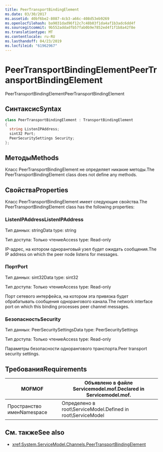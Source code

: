 ```yaml
---
title: PeerTransportBindingElement
ms.date: 03/30/2017
ms.assetid: 40bf6be2-8087-4cb3-a66c-408d53eb9269
ms.openlocfilehash: ba9031dad96f12c7c48b03f1da4af1b3adc6dd4f
ms.sourcegitcommit: 9b552addadfb57fab0b9e7852ed4f1f1b8a42f8e
ms.translationtype: MT
ms.contentlocale: ru-RU
ms.lasthandoff: 04/23/2019
ms.locfileid: "61962967"
---
```

# <a name="peertransportbindingelement"></a><span data-ttu-id="0ef50-102">PeerTransportBindingElement</span><span class="sxs-lookup"><span data-stu-id="0ef50-102">PeerTransportBindingElement</span></span>
<span data-ttu-id="0ef50-103">PeerTransportBindingElement</span><span class="sxs-lookup"><span data-stu-id="0ef50-103">PeerTransportBindingElement</span></span>  
  
## <a name="syntax"></a><span data-ttu-id="0ef50-104">Синтаксис</span><span class="sxs-lookup"><span data-stu-id="0ef50-104">Syntax</span></span>  
  
```csharp
class PeerTransportBindingElement : TransportBindingElement  
{  
  string ListenIPAddress;  
  sint32 Port;  
  PeerSecuritySettings Security;  
};  
```  
  
## <a name="methods"></a><span data-ttu-id="0ef50-105">Методы</span><span class="sxs-lookup"><span data-stu-id="0ef50-105">Methods</span></span>  
 <span data-ttu-id="0ef50-106">Класс PeerTransportBindingElement не определяет никакие методы.</span><span class="sxs-lookup"><span data-stu-id="0ef50-106">The PeerTransportBindingElement class does not define any methods.</span></span>  
  
## <a name="properties"></a><span data-ttu-id="0ef50-107">Свойства</span><span class="sxs-lookup"><span data-stu-id="0ef50-107">Properties</span></span>  
 <span data-ttu-id="0ef50-108">Класс PeerTransportBindingElement имеет следующие свойства.</span><span class="sxs-lookup"><span data-stu-id="0ef50-108">The PeerTransportBindingElement class has the following properties:</span></span>  
  
### <a name="listenipaddress"></a><span data-ttu-id="0ef50-109">ListenIPAddress</span><span class="sxs-lookup"><span data-stu-id="0ef50-109">ListenIPAddress</span></span>  
 <span data-ttu-id="0ef50-110">Тип данных: string</span><span class="sxs-lookup"><span data-stu-id="0ef50-110">Data type: string</span></span>  
  
 <span data-ttu-id="0ef50-111">Тип доступа: Только чтение</span><span class="sxs-lookup"><span data-stu-id="0ef50-111">Access type: Read-only</span></span>  
  
 <span data-ttu-id="0ef50-112">IP-адрес, на котором одноранговый узел будет ожидать сообщения.</span><span class="sxs-lookup"><span data-stu-id="0ef50-112">The IP address on which the peer node listens for messages.</span></span>  
  
### <a name="port"></a><span data-ttu-id="0ef50-113">Порт</span><span class="sxs-lookup"><span data-stu-id="0ef50-113">Port</span></span>  
 <span data-ttu-id="0ef50-114">Тип данных: sint32</span><span class="sxs-lookup"><span data-stu-id="0ef50-114">Data type: sint32</span></span>  
  
 <span data-ttu-id="0ef50-115">Тип доступа: Только чтение</span><span class="sxs-lookup"><span data-stu-id="0ef50-115">Access type: Read-only</span></span>  
  
 <span data-ttu-id="0ef50-116">Порт сетевого интерфейса, на котором эта привязка будет обрабатывать сообщения однорангового канала.</span><span class="sxs-lookup"><span data-stu-id="0ef50-116">The network interface port on which this binding processes peer channel messages.</span></span>  
  
### <a name="security"></a><span data-ttu-id="0ef50-117">Безопасность</span><span class="sxs-lookup"><span data-stu-id="0ef50-117">Security</span></span>  
 <span data-ttu-id="0ef50-118">Тип данных: PeerSecuritySettings</span><span class="sxs-lookup"><span data-stu-id="0ef50-118">Data type: PeerSecuritySettings</span></span>  
  
 <span data-ttu-id="0ef50-119">Тип доступа: Только чтение</span><span class="sxs-lookup"><span data-stu-id="0ef50-119">Access type: Read-only</span></span>  
  
 <span data-ttu-id="0ef50-120">Параметры безопасности однорангового транспорта.</span><span class="sxs-lookup"><span data-stu-id="0ef50-120">Peer transport security settings.</span></span>  
  
## <a name="requirements"></a><span data-ttu-id="0ef50-121">Требования</span><span class="sxs-lookup"><span data-stu-id="0ef50-121">Requirements</span></span>  
  
|<span data-ttu-id="0ef50-122">MOF</span><span class="sxs-lookup"><span data-stu-id="0ef50-122">MOF</span></span>|<span data-ttu-id="0ef50-123">Объявлено в файле Servicemodel.mof.</span><span class="sxs-lookup"><span data-stu-id="0ef50-123">Declared in Servicemodel.mof.</span></span>|  
|---------|-----------------------------------|  
|<span data-ttu-id="0ef50-124">Пространство имен</span><span class="sxs-lookup"><span data-stu-id="0ef50-124">Namespace</span></span>|<span data-ttu-id="0ef50-125">Определено в root\ServiceModel.</span><span class="sxs-lookup"><span data-stu-id="0ef50-125">Defined in root\ServiceModel</span></span>|  
  
## <a name="see-also"></a><span data-ttu-id="0ef50-126">См. также</span><span class="sxs-lookup"><span data-stu-id="0ef50-126">See also</span></span>

- <xref:System.ServiceModel.Channels.PeerTransportBindingElement>
